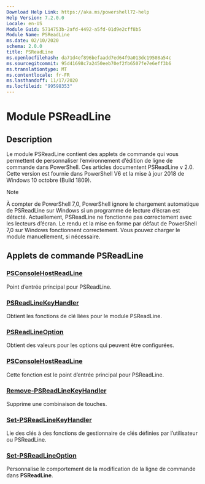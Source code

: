 ```yaml
---
Download Help Link: https://aka.ms/powershell72-help
Help Version: 7.2.0.0
Locale: en-US
Module Guid: 5714753b-2afd-4492-a5fd-01d9e2cff8b5
Module Name: PSReadLine
ms.date: 02/10/2020
schema: 2.0.0
title: PSReadLine
ms.openlocfilehash: da71d4ef896befaadd7ed64f9a013dc19508a54c
ms.sourcegitcommit: 95d41698c7a2450eeb70ef2fb6507fe7e6eff3b6
ms.translationtype: MT
ms.contentlocale: fr-FR
ms.lasthandoff: 11/17/2020
ms.locfileid: "99598353"
---
```

# Module PSReadLine

## Description

Le module PSReadLine contient des applets de commande qui vous permettent de personnaliser l’environnement d’édition de ligne de commande dans PowerShell. Ces articles documentent PSReadLine v 2.0. Cette version est fournie dans PowerShell V6 et la mise à jour 2018 de Windows 10 octobre (Build 1809).

> [!NOTE]
> À compter de PowerShell 7,0, PowerShell ignore le chargement automatique de PSReadLine sur Windows si un programme de lecture d’écran est détecté. Actuellement, PSReadLine ne fonctionne pas correctement avec les lecteurs d’écran. Le rendu et la mise en forme par défaut de PowerShell 7,0 sur Windows fonctionnent correctement. Vous pouvez charger le module manuellement, si nécessaire.

## Applets de commande PSReadLine

### [PSConsoleHostReadLine](PSConsoleHostReadLine.md)
Point d’entrée principal pour PSReadLine.

### [PSReadLineKeyHandler](Get-PSReadLineKeyHandler.md)
Obtient les fonctions de clé liées pour le module PSReadLine.

### [PSReadLineOption](Get-PSReadLineOption.md)
Obtient des valeurs pour les options qui peuvent être configurées.

### [PSConsoleHostReadLine](PSConsoleHostReadLine.md)
Cette fonction est le point d’entrée principal pour PSReadLine.

### [Remove-PSReadLineKeyHandler](Remove-PSReadLineKeyHandler.md)
Supprime une combinaison de touches.

### [Set-PSReadLineKeyHandler](Set-PSReadLineKeyHandler.md)
Lie des clés à des fonctions de gestionnaire de clés définies par l’utilisateur ou PSReadLine.

### [Set-PSReadLineOption](Set-PSReadLineOption.md)
Personnalise le comportement de la modification de la ligne de commande dans **PSReadLine**.

